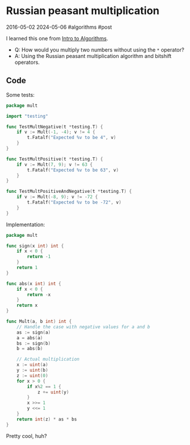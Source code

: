 # Russian peasant multiplication
2016-05-02 2024-05-06 #algorithms #post

I learned this one from [Intro to Algorithms](https://classroom.udacity.com/courses/cs215).

- Q: How would you multiply two numbers without using the `*` operator?
- A: Using the Russian peasant multiplication algorithm and bitshift operators.

## Code
Some tests:

```go
package mult

import "testing"

func TestMultNegative(t *testing.T) {
	if v := Mult(-1, -4); v != 4 {
		t.Fatalf("Expected %v to be 4", v)
	}
}

func TestMultPositive(t *testing.T) {
	if v := Mult(7, 9); v != 63 {
		t.Fatalf("Expected %v to be 63", v)
	}
}

func TestMultPositiveAndNegative(t *testing.T) {
	if v := Mult(-8, 9); v != -72 {
		t.Fatalf("Expected %v to be -72", v)
	}
}
```

Implementation:

```go
package mult

func sign(x int) int {
	if x < 0 {
		return -1
	}
	return 1
}

func abs(x int) int {
	if x < 0 {
		return -x
	}
	return x
}

func Mult(a, b int) int {
	// Handle the case with negative values for a and b
	as := sign(a)
	a = abs(a)
	bs := sign(b)
	b = abs(b)

	// Actual multiplication
	x := uint(a)
	y := uint(b)
	z := uint(0)
	for x > 0 {
		if x%2 == 1 {
			z += uint(y)
		}
		x >>= 1
		y <<= 1
	}
	return int(z) * as * bs
}
```

Pretty cool, huh?
